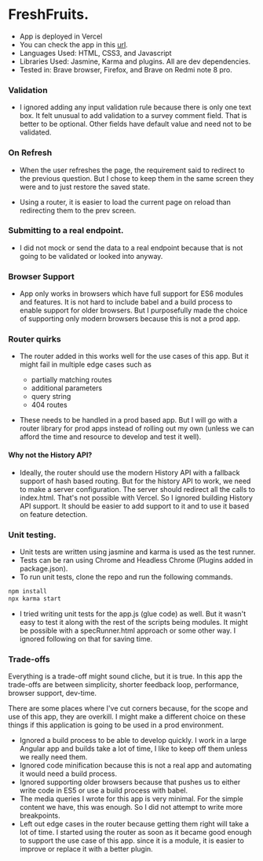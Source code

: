 # FreshFruits.

- App is deployed in Vercel
- You can check the app in this [url](https://survey-app-ecru.vercel.app/).
- Languages Used: HTML, CSS3, and Javascript
- Libraries Used: Jasmine, Karma and plugins. All are dev dependencies.
- Tested in: Brave browser, Firefox, and Brave on Redmi note 8 pro.

### Validation
- I ignored adding any input validation rule because there is only one text box. It felt unusual to add validation to a survey comment field. That is better to be optional. Other fields have default value and need not to be validated.

### On Refresh
- When the user refreshes the page, the requirement said to redirect to the previous question. But I chose to keep them in the same screen they were and to just restore the saved state.

- Using a router, it is easier to load the current page on reload than redirecting them to the prev screen.

### Submitting to a real endpoint.
- I did not mock or send the data to a real endpoint because that is not going to be validated or looked into anyway.

### Browser Support
- App only works in browsers which have full support for ES6 modules and features. It is not hard to include babel and a build process to enable support for older browsers. But I purposefully made the choice of supporting only modern browsers because this is not a prod app.

### Router quirks
- The router added in this works well for the use cases of this app. But it might fail in multiple edge cases such as
    - partially matching routes
    - additional parameters
    - query string
    - 404 routes
    
- These needs to be handled in a prod based app. But I will go with a router library for prod apps instead of rolling out my own (unless we can afford the time and resource to develop and test it well).
#### Why not the History API?
- Ideally, the router should use the modern History API with a fallback support of hash based routing. But for the history API to work, we need to make a server configuration. The server should redirect all the calls to index.html. That's not possible with Vercel. So I ignored building History API support. It should be easier to add support to it and to use it based on feature detection.

### Unit testing.
- Unit tests are written using jasmine and karma is used as the test runner.
- Tests can be ran using Chrome and Headless Chrome (Plugins added in package.json).
- To run unit tests, clone the repo and run the following commands.
```bash
npm install
npx karma start
```
- I tried writing unit tests for the app.js (glue code) as well. But it wasn't easy to test it along with the rest of the scripts being modules. It might be possible with a specRunner.html approach or some other way. I ignored following on that for saving time.

### Trade-offs

Everything is a trade-off might sound cliche, but it is true. In this app the trade-offs are between simplicity, shorter feedback loop, performance, browser support, dev-time.

There are some places where I've cut corners because, for the scope and use of this app, they are overkill. I might make a different choice on these things if this application is going to be used in a prod environment.

- Ignored a build process to be able to develop quickly. I work in a large Angular app and builds take a lot of time, I like to keep off them unless we really need them.
- Ignored code minification because this is not a real app and automating it would need a build process.
- Ignored supporting older browsers because that pushes us to either write code in ES5 or use a build process with babel.
- The media queries I wrote for this app is very minimal. For the simple content we have, this was enough. So I did not attempt to write more breakpoints.
- Left out edge cases in the router because getting them right will take a lot of time. I started using the router as soon as it became good enough to support the use case of this app. since it is a module, it is easier to improve or replace it with a better plugin.
